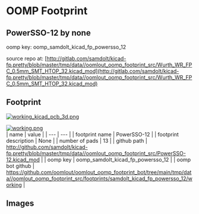 # OOMP Footprint  
## PowerSSO-12  by none  
  
oomp key: oomp_samdolt_kicad_fp_powersso_12  
  
source repo at: [http://gitlab.com/samdolt/kicad-fp.pretty/blob/master/tmp/data//oomlout_oomp_footprint_src/Wurth_WR_FPC_0.5mm_SMT_HTOP_32.kicad_mod](http://gitlab.com/samdolt/kicad-fp.pretty/blob/master/tmp/data//oomlout_oomp_footprint_src/Wurth_WR_FPC_0.5mm_SMT_HTOP_32.kicad_mod)  
## Footprint  
  
[![working_kicad_pcb_3d.png](working_kicad_pcb_3d_600.png)](working_kicad_pcb_3d.png)  
  
[![working.png](working_600.png)](working.png)  
| name | value | 
| --- | --- | 
| footprint name | PowerSSO-12 | 
| footprint description | None | 
| number of pads | 13 | 
| github path | http://github.com/samdolt/kicad-fp.pretty/blob/master/tmp/data//oomlout_oomp_footprint_src/PowerSSO-12.kicad_mod | 
| oomp key | oomp_samdolt_kicad_fp_powersso_12 | 
| oomp bot github | https://github.com/oomlout/oomlout_oomp_footprint_bot/tree/main/tmp/data//oomlout_oomp_footprint_src/footprints/samdolt_kicad_fp_powersso_12/working | 
## Images  
